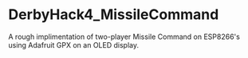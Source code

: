 # DerbyHack4_MissileCommand
 A rough implimentation of two-player Missile Command on ESP8266's using Adafruit GPX on an OLED display.
